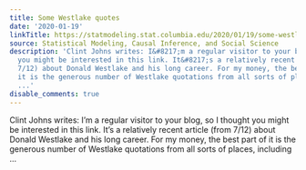 ```yaml
---
title: Some Westlake quotes
date: '2020-01-19'
linkTitle: https://statmodeling.stat.columbia.edu/2020/01/19/some-westlake-quotes/
source: Statistical Modeling, Causal Inference, and Social Science
description: 'Clint Johns writes: I&#8217;m a regular visitor to your blog, so I thought
  you might be interested in this link. It&#8217;s a relatively recent article (from
  7/12) about Donald Westlake and his long career. For my money, the best part of
  it is the generous number of Westlake quotations from all sorts of places, including
  ...'
disable_comments: true
---
```

Clint Johns writes: I&#8217;m a regular visitor to your blog, so I thought you might be interested in this link. It&#8217;s a relatively recent article (from 7/12) about Donald Westlake and his long career. For my money, the best part of it is the generous number of Westlake quotations from all sorts of places, including ...